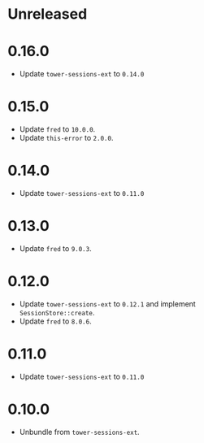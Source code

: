# Unreleased

# 0.16.0

- Update `tower-sessions-ext` to `0.14.0`

# 0.15.0

- Update `fred` to `10.0.0`.
- Update `this-error` to `2.0.0`.

# 0.14.0

- Update `tower-sessions-ext` to `0.11.0`

# 0.13.0

- Update `fred` to `9.0.3`.

# 0.12.0

- Update `tower-sessions-ext` to `0.12.1` and implement `SessionStore::create`.
- Update `fred` to `8.0.6`.

# 0.11.0

- Update `tower-sessions-ext` to `0.11.0`

# 0.10.0

- Unbundle from `tower-sessions-ext`.
